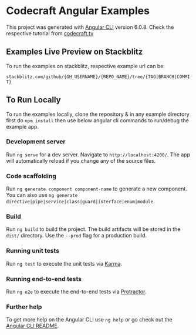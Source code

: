 # Codecraft Angular Examples 

This project was generated with [Angular CLI](https://github.com/angular/angular-cli) version 6.0.8. Check the respective tutorial from [codecraft.tv](https://codecraft.tv/courses/angular/)

## Examples Live Preview on Stackblitz

To run the examples on stackblitz, respective example url can be:

`stackblitz.com/github/{GH_USERNAME}/{REPO_NAME}/tree/{TAG|BRANCH|COMMIT}`

## To Run Locally

To run the examples locally, clone the repository & in any example directory first do `npm install` then use below angular cli commands to run/debug the example app.

### Development server

Run `ng serve` for a dev server. Navigate to `http://localhost:4200/`. The app will automatically reload if you change any of the source files.

### Code scaffolding

Run `ng generate component component-name` to generate a new component. You can also use `ng generate directive|pipe|service|class|guard|interface|enum|module`.

### Build

Run `ng build` to build the project. The build artifacts will be stored in the `dist/` directory. Use the `--prod` flag for a production build.

### Running unit tests

Run `ng test` to execute the unit tests via [Karma](https://karma-runner.github.io).

### Running end-to-end tests

Run `ng e2e` to execute the end-to-end tests via [Protractor](http://www.protractortest.org/).

### Further help

To get more help on the Angular CLI use `ng help` or go check out the [Angular CLI README](https://github.com/angular/angular-cli/blob/master/README.md).
